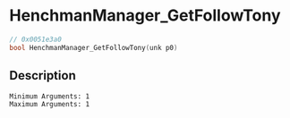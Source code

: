 # HenchmanManager_GetFollowTony
```c
// 0x0051e3a0
bool HenchmanManager_GetFollowTony(unk p0)
```
## Description
```
Minimum Arguments: 1
Maximum Arguments: 1
```
